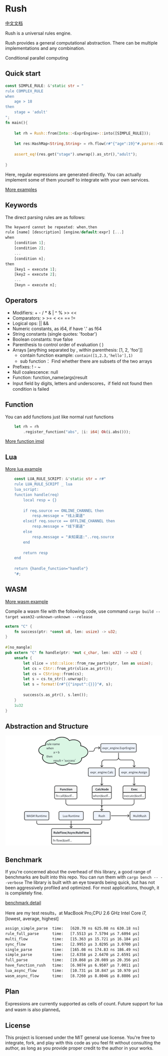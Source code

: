 # Rush
[中文文档](https://juejin.cn/column/7281080737491025955)

Rush is a universal rules engine.

Rush provides a general computational abstraction. There can be multiple implementations and any combination.

Conditional parallel computing

## Quick start

```rust
const SIMPLE_RULE: &'static str = "
rule COMPLEX_RULE
when
    age > 18
then
    stage = 'adult'
";
fn main(){
    
    let rh = Rush::from(Into::<ExprEngine>::into([SIMPLE_RULE]));

    let res:HashMap<String,String> = rh.flow(r#"{"age":19}"#.parse::<Value>().unwrap()).unwrap();
    
    assert_eq!(res.get("stage").unwrap().as_str(),"adult");

}
```

Here, regular expressions are generated directly. You can actually implement some of them yourself to integrate with your own services.

[More examples](https://github.com/woshihaoren4/rush/tree/main/example/src)

## Keywords

The direct parsing rules are as follows:
```rust
The keyword cannot be repeated: when,then
rule [name] [description] [engine/default:expr] [...]
when
    [condition 1];
    [condition 2];
    ...
    [condition n];
then
    [key1 = execute 1];
    [key2 = execute 2];
    ...
    [keyn = execute n];
```

## Operators
- Modifiers: + - / * & | ^ % >> << 
- Comparators: > >= < <= == !=
- Logical ops: || &&
- Numeric constants, as i64, if have '.' as f64
- String constants (single quotes: 'foobar')
- Boolean constants: true false
- Parenthesis to control order of evaluation ( )
- Arrays [anything separated by , within parenthesis: [1, 2, 'foo']]
  - contain function example: `contain([1,2.3,'hello'],1)`
  - sub function： Find whether there are subsets of the two arrays
- Prefixes: ! - ~
- Null coalescence: null
- Function: function_name(args)result
- Input field by digits, letters and underscores，if field not found then condition is failed

## Function

You can add functions just like normal rust functions

```rust
    let rh = rh
        .register_function("abs", |i: i64| Ok(i.abs()));
```

[More function impl](https://github.com/woshihaoren4/rush/blob/main/example/src/function_test.rs)

## Lua

[More lua example](https://github.com/woshihaoren4/rush/blob/lua_engine/example/src/lua_test.rs)

```rust
    const LUA_RULE_SCRIPT: &'static str = r#"
    rule LUA_RULE_SCRIPT _ lua
    lua_script:
    function handle(req)
        local resp = {}

        if req.source == ONLINE_CHANNEL then
            resp.message = "线上渠道"
        elseif req.source == OFFLINE_CHANNEL then
            resp.message = "线下渠道"
        else
            resp.message = "未知渠道:"..req.source
        end

        return resp
    end

    return {handle_function="handle"}
    "#;
```

## WASM

[More wasm example](https://github.com/woshihaoren4/rush/blob/main/example/src/wasm_test.rs)

Compile a wasm file with the following code, use command `cargo build --target wasm32-unknown-unknown --release`
```rust
extern "C" {
    fn success(ptr: *const u8, len: usize) -> u32;
}

#[no_mangle]
pub extern "C" fn handle(ptr: *mut c_char, len: u32) -> u32 {
    unsafe {
        let slice = std::slice::from_raw_parts(ptr, len as usize);
        let cs = CStr::from_ptr(slice.as_ptr());
        let cs = CString::from(cs);
        let s = cs.to_str().unwrap();
        let s = format!(r#"{{"input":{}}}"#, s);

        success(s.as_ptr(), s.len());
    }
    1u32
}
```

## Abstraction and Structure

![img.png](img.png)

## Benchmark

If you're concerned about the overhead of this library, a good range of benchmarks are built into this repo. You can run them with `cargo bench -- --verbose` The library is built with an eye towards being quick, but has not been aggressively profiled and optimized. For most applications, though, it is completely fine.

[benchmark detail](https://github.com/woshihaoren4/rush/tree/main/example/benches)

Here are my test results，at MacBook Pro,CPU 2.6 GHz Intel Core i7, [lowest, average, highest]

```bash
assign_simple_parse  time:   [620.70 ns 625.08 ns 630.18 ns]
rule_full_parse      time:   [7.5513 µs 7.5794 µs 7.6094 µs]
multi_flow           time:   [15.363 µs 15.721 µs 16.184 µs]
sync_flow            time:   [2.9953 µs 3.0295 µs 3.0700 µs]
single_parse         time:   [165.08 ns 174.83 ns 186.49 ns]
simple_parse         time:   [2.6358 µs 2.6470 µs 2.6591 µs]
full_parse           time:   [19.868 µs 20.089 µs 20.356 µs]
have_function_rush   time:   [6.9074 µs 6.9507 µs 7.0011 µs]
lua_async_flow       time:   [10.731 µs 10.847 µs 10.970 µs]
wasm_async_flow      time:   [8.7260 µs 8.8046 µs 8.8806 µs]
```

## Plan

Expressions are currently supported as cells of count. Future support for lua and wasm is also planned。

## License
This project is licensed under the MIT general use license. You're free to integrate, fork, and play with this code as you feel fit without consulting the author, as long as you provide proper credit to the author in your works.